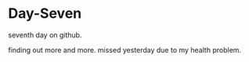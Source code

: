 # Day-Seven
seventh day on github.

finding out more and more.
missed yesterday due to my health problem.
